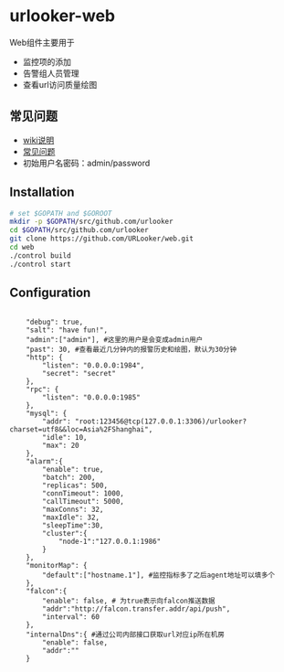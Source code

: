 urlooker-web
============

Web组件主要用于

- 监控项的添加
- 告警组人员管理
- 查看url访问质量绘图

## 常见问题
- [wiki说明][1]
- [常见问题][2]
- 初始用户名密码：admin/password

## Installation

```bash
# set $GOPATH and $GOROOT
mkdir -p $GOPATH/src/github.com/urlooker
cd $GOPATH/src/github.com/urlooker
git clone https://github.com/URLooker/web.git
cd web
./control build
./control start
```

## Configuration

```

    "debug": true,
    "salt": "have fun!",
    "admin":["admin"], #这里的用户是会变成admin用户
    "past": 30, #查看最近几分钟内的报警历史和绘图，默认为30分钟
    "http": {
        "listen": "0.0.0.0:1984",
        "secret": "secret"
    },
    "rpc": {
        "listen": "0.0.0.0:1985"
    },
    "mysql": {
        "addr": "root:123456@tcp(127.0.0.1:3306)/urlooker?charset=utf8&&loc=Asia%2FShanghai",
        "idle": 10,
        "max": 20
    },
    "alarm":{
        "enable": true,
        "batch": 200,
        "replicas": 500,
        "connTimeout": 1000,
        "callTimeout": 5000,
        "maxConns": 32,
        "maxIdle": 32,
        "sleepTime":30,
        "cluster":{
            "node-1":"127.0.0.1:1986"
        }
    },
    "monitorMap": { 
        "default":["hostname.1"], #监控指标多了之后agent地址可以填多个
    },
    "falcon":{
        "enable": false, # 为true表示向falcon推送数据
        "addr":"http://falcon.transfer.addr/api/push",
        "interval": 60
    },
    "internalDns":{ #通过公司内部接口获取url对应ip所在机房
        "enable": false,
        "addr":""
    }

```


  [1]: https://github.com/URLooker/wiki
  [2]: https://github.com/URLooker/wiki/wiki/FAQ